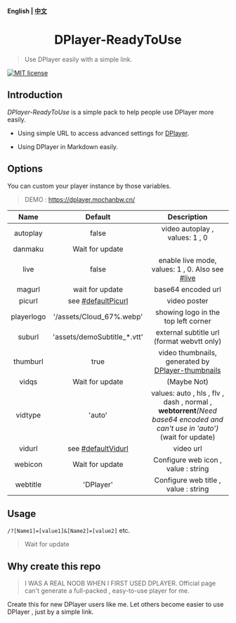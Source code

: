 <b>English | [中文](https://github.com/MoChanBW/DPlayer-ReadyToUse/blob/master/README_zh.md)</b>

<h1 align="center">DPlayer-ReadyToUse</h1>

> Use DPlayer easily with a simple link.

 [![MIT license](https://img.shields.io/github/license/MoChanBW/DPlayer-ReadyToUse)](https://github.com/MoChanBW/DPlayer-ReadyToUse/blob/master/LICENSE)

## Introduction

*DPlayer-ReadyToUse* is a simple pack to help people use DPlayer more easily.

* Using simple URL to access advanced settings for [DPlayer](https://github.com/MoePlayer/DPlayer).

* Using DPlayer in Markdown easily.

## Options

You can custom your player instance by those variables.

> DEMO : <https://dplayer.mochanbw.cn/>

|    Name    |           Default           |                                                         Description                                                          |
|:----------:|:---------------------------:|:----------------------------------------------------------------------------------------------------------------------------:|
|  autoplay  |            false            |                                                video autoplay , values: 1 , 0                                                |
|  danmaku   |       Wait for update       |                                                                                                                              |
|    live    |            false            |                  enable live mode, values: 1 , 0. Also see [#live](https://dplayer.js.org/guide.html#live)                   |
|   magurl   |       wait for update       |                                                      base64 encoded url                                                      |
|   picurl   |   see [#defaultPicurl]()    |                                                         video poster                                                         |
| playerlogo |  '/assets/Cloud_67%.webp'   |                                             showing logo in the top left corner                                              |
|   suburl   | 'assets/demoSubtitle_*.vtt' |                                          external subtitle url (format webvtt only)                                          |
|  thumburl  |            true             |             video thumbnails, generated by [DPlayer-thumbnails](https://github.com/MoePlayer/DPlayer-thumbnails)             |
|   vidqs    |       Wait for update       |                                                         (Maybe Not)                                                          |
|  vidtype   |           'auto'            | values: auto , hls , flv , dash , normal , <b>webtorrent</b>*(Need base64 encoded and can't use in 'auto')*(wait for update) |
|   vidurl   |   see [#defaultVidurl]()    |                                                          video url                                                           |
|  webicon   |       Wait for update       |                                             Configure web icon , value :  string                                             |
|  webtitle  |          'DPlayer'          |                                            Configure web title , value :  string                                             |

## Usage

`/?[Name1]=[value1]&[Name2]=[value2]` etc.

> Wait for update

## Why create this repo

> I WAS A REAL NOOB WHEN I FIRST USED DPLAYER.
> Official page can't generate a full-packed , easy-to-use player for me.

Create this for new DPlayer users like me. Let others become easier to use DPlayer , just by a simple link.
